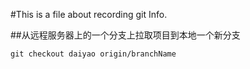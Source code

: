 

#This is a file about recording git Info.

##从远程服务器上的一个分支上拉取项目到本地一个新分支   

	git checkout daiyao origin/branchName



